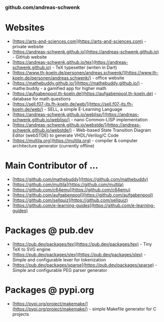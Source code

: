 ### github.com/andreas-schwenk

# Websites

- [https://arts-and-sciences.com](https://arts-and-sciences.com) - private website
- [https://andreas-schwenk.github.io](https://andreas-schwenk.github.io) - GitHub website
- [https://andreas-schwenk.github.io/tex](https://andreas-schwenk.github.io) - TeX typesetter (writen in Dart)
- [https://www.th-koeln.de/personen/andreas.schwenk/](https://www.th-koeln.de/personen/andreas.schwenk/) - office website
- [https://mathebuddy.github.io/](https://mathebuddy.github.io/) - mathe:buddy - a gamified app for higher math
- [https://aufgabenpool.th-koeln.de](https://aufgabenpool.th-koeln.de) - database for math questions
- [https://sell.f07-its.fh-koeln.de/web/](https://sell.f07-its.fh-koeln.de/web/) - SELL, a simple E-Learning Language
- [https://andreas-schwenk.github.io/weblisp/](https://andreas-schwenk.github.io/weblisp/) - nano Common-LISP implementation
- [https://andreas-schwenk.github.io/webstde/](https://andreas-schwenk.github.io/webstde/) - Web-based State Transition Diagram Editor (webSTDE) to generate VHDL/Verilog/C Code
- [https://multila.org](https://multila.org) - compiler & computer architecture generator (currently offline)

# Main Contributor of ...

- [https://github.com/mathebuddy](https://github.com/mathebuddy)
- [https://github.com/multila](https://github.com/multila)
- [https://github.com/c64emu](https://github.com/c64emu)
- [https://github.com/aufgabenpool](https://github.com/aufgabenpool)
- [https://github.com/sellquiz](https://github.com/sellquiz)
- [https://github.com/e-learning-guides](https://github.com/e-learning-guides)

# Packages @ pub.dev

- [https://pub.dev/packages/tex](https://pub.dev/packages/tex) - Tiny TeX to SVG engine
- [https://pub.dev/packages/slex](https://pub.dev/packages/slex) - Simple and configurable lexer for tokenization
- [https://pub.dev/packages/sparse](https://pub.dev/packages/sparse) - Simple and configurable PEG parser generator

# Packages @ pypi.org

- [https://pypi.org/project/makemake/](https://pypi.org/project/makemake/) - simple Makefile generator for C projects
